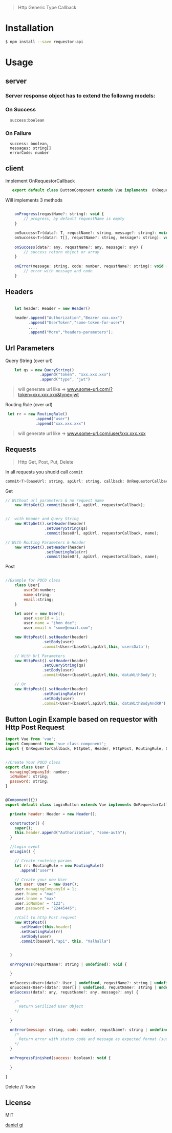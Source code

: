 
> Http Generic Type Callback

# Installation

```sh
$ npm install --save requestor-api   
```

# Usage

## **server** 
### Server response object has to extend the followng models:
  ### On Success
      success:boolean
  ### On Failure
      success: boolean,
      messages: string[]
      errorCode: number

## **client** 
Implement OnRequestorCallback
```javascript
   export default class ButtonComponent extends Vue implements  OnRequestorCallback{...}
```

Will implements 3 methods
```javascript
    
    onProgress(requstName?: string): void {
        // progress, by default requestName is empty
    }

    onSuccess<T>(data?: T, requstName?: string, message?: string): void;
    onSuccess<T>(data?: T[], requstName?: string, message?: string): void;
    
    onSuccess(data?: any, requstName?: any, message?: any) {
        // success return object or array
    }
    
    onError(message: string, code: number, requstName?: string): void {
        // error with message and code
    }
```
## Headers
```javascript
    
    let header: Header = new Header()
    
    header.append("Authorization","Bearer xxx.xxx")
          .append("UserToken","some-token-for-user")
          ....
          .append("More","headers-parameters");
```
## Url Parameters

 Query String (over url)

```javascript
    let qs = new QueryString()
               .append("token", "xxx.xxx.xxx")
               .append("type", "jwt")

```
> will generate url like -> www.some-url.com/?token=xxx.xxx.xxx&type=jwt

 Routing Rule (over url)

```javascript
 let rr = new RoutingRule()
             .append("user")
             .append("xxx.xxx.xxx")
```
> will generate url like -> www.some-url.com/user/xxx.xxx.xxx

## Requests

> Http Get, Post, Put, Delete

In all requests you shuold call `commit`
```javascript
commit<T>(baseUrl: string, apiUrl: string, callback: OnRequestorCallback, requestName?: string): void;
 ```

Get

```javascript
// Without url parameters & no request name
    new HttpGet().commit(baseUrl, apiUrl, requestorCallback);


//  with Header and Query String
    new HttpGet().setHeader(header)
                 .setQueryString(qs)
                 .commit(baseUrl, apiUrl, requestorCallback, name);

// With Routing Parameters & Header
    new HttpGet().setHeader(header)
                 .setRoutingRule(rr)
                 .commit(baseUrl, apiUrl, requestorCallback, name);

```
Post

```javascript

//Example for POCO class
    class User{
        userId:number;
        name:string;
        email:string;
    }

    let user = new User();
        user.userId = 1;
        user.name = "jhon doe";
        user.email = "some@email.com";

    new HttpPost().setHeader(header)
                .setBody(user)
                .commit<User>(baseUrl,apiUrl,this,'usersData');

    // With Url Parameters
    new HttpPost().setHeader(header)
                .setQueryString(qs)
                .setBody(user)
                .commit<User>(baseUrl,apiUrl,this,'dataWithBody');

    // Or
    new HttpPost().setHeader(header)
                .setRoutingRule(rr)
                .setBody(user)
                .commit<User>(baseUrl,apiUrl,this,'dataWithBodyAndRR');

```
## Button Login Example based on requestor with Http Post Request

```javascript
import Vue from 'vue';
import Component from 'vue-class-component';
import { OnRequestorCallback, HttpGet, Header, HttpPost, RoutingRule, QueryString } from 'requestor';


//Create Your POCO class
export class User {
  managingCompanyId: number;
  idNumber: string;
  password: string;
}


@Component({})
export default class LoginButton extends Vue implements OnRequestorCallback {

  private header: Header = new Header();

  constructor() {
    super();
    this.header.append("Authorization", "some-auth");
  }

  //Login event
  onLogin() {

    // Create routeing params
    let rr: RoutingRule = new RoutingRule()
      .append("user")

    // Create your new User
    let user: User = new User();
    user.managingCompanyId = 1;
    user.fname = "mad"
    user.lname = "max"
    user.idNumber = "123";
    user.password = "22445445";

    //Call to http Post request
    new HttpPost()
      .setHeader(this.header)
      .setRoutingRule(rr)
      .setBody(user)
      .commit(baseUrl,"api", this, "Valhalla")


  }

  onProgress(requstName?: string | undefined): void {

  }

  onSuccess<User>(data?: User | undefined, requstName?: string | undefined, message?: string | undefined): void;
  onSuccess<User>(data?: User[] | undefined, requstName?: string | undefined, message?: string | undefined): void;
  onSuccess(data?: any, requstName?: any, message?: any) {

    /*
      Return Serilized User Object
    */

  }

  onError(message: string, code: number, requstName?: string | undefined): void {
    /*
      Return error with status code and message as expected format (success/failure) explain above
    */
  }

  onProgressFinished(success: boolean): void {
    
  }

}

```
 Delete
// Todo
## License
MIT

 [daniel gi]("")
